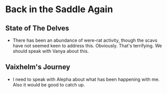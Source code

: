 # Back in the Saddle Again

## State of The Delves
- There has been an abundance of were-rat activity, though the scavs have not seemed keen to address this. Obviously. That's terrifying. We should speak with Vanya about this.

## Vaixhelm's Journey
- I need to speak with Alepha about what has been happening with me. Also it would be good to catch up.